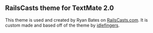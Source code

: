## RailsCasts theme for TextMate 2.0

This theme is used and created by Ryan Bates on [RailsCasts.com][railscasts]. It is custom made and based off of the theme by [idlefingers][idlefingers].

[railscasts]: http://railscasts.com
[idlefingers]: http://fluidsyntax.com/blog/articles/idlefingers-textmate-theme
